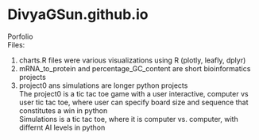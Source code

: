 # DivyaGSun.github.io

Porfolio <br />
Files: <br />
1. charts.R files were various visualizations using R (plotly, leafly, dplyr) <br />
2. mRNA_to_protein and percentage_GC_content are short bioinformatics projects <br />
3. project0 ans simulations are longer python projects <br />
The project0 is a tic tac toe game with a user interactive, computer vs user tic tac toe, where user can specify board size and sequence that constitutes a win in python <br />
Simulations is a tic tac toe, where it is computer vs. computer, with differnt AI levels in python


